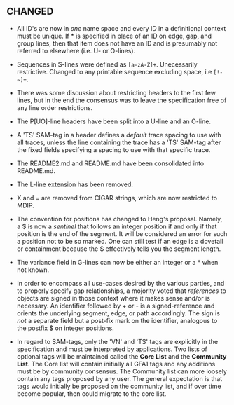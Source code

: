 ## CHANGED

* All ID's are now in *one* name space and every ID in a definitional context must be unique.
If * is specified in place of an ID on edge, gap, and group lines, then that item does not
have an ID and is presumably not referred to elsewhere (i.e. U- or O-lines).

* Sequences in S-lines were defined as <code>[a-zA-Z]+</code>.  Unecessarily restrictive.  Changed
to any printable sequence excluding space, i.e <code>[!-~]+</code>.

* There was some discussion about restricting headers to the first few lines, but in the end the
consensus was to leave the specification free of any line order restrictions.

* The P[UO]-line headers have been split into a U-line and an O-line.

* A 'TS' SAM-tag in a header defines a *default* trace spacing to use with all traces, unless the
line containing the trace has a 'TS' SAM-tag after the fixed fields specifying a spacing to use
with that specific trace.

* The README2.md and README.md have been consolidated into README.md.

* The L-line extension has been removed.

* X and = are removed from CIGAR strings, which are now restricted to MDIP.

* The convention for positions has changed to Heng's proposal.  Namely, a $ is now a *sentinel* that
follows an integer position if and only if that position is the end of the segment.  It will be
considered an error for such a position not to be so marked.  One can still test if an edge is
a dovetail or containment because the $ effectively tells you the segment length.

* The variance field in G-lines can now be either an integer or a * when not known.

* In order to encompass all use-cases desired by the various parties, and to properly specify gap
relationships, a mojority voted that *references* to objects are signed in those context where
it makes sense and/or is necessary.  An identifier followed by + or - is a signed-reference and
orients the underlying segment, edge, or path accordingly.  The sign is *not* a separate field
but a post-fix mark on the identifier, analogous to the postfix $ on integer positions.

* In regard to SAM-tags, only the 'VN' and 'TS' tags are explicitly in the specification and must
be interpreted by applications.  Two lists of optional tags will be maintained called the
**Core List** and the **Community List**.
The Core list will contain initially all GFA1 tags
and any additions must be by community consensus.
The Community list can more loosely contain any tags proposed by any user.
The general expectation is that tags would initially be proposed on the community list, and
if over time become popular, then could migrate to the core list.
